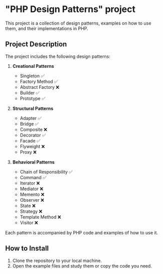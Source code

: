 # "PHP Design Patterns" project

This project is a collection of design patterns, examples on how to use them, and their implementations in PHP.

## Project Description

The project includes the following design patterns:

1. **Creational Patterns**
    * Singleton ✅
    * Factory Method ✅
    * Abstract Factory ❌
    * Builder ✅
    * Prototype ✅

2. **Structural Patterns**
    * Adapter ✅
    * Bridge ✅
    * Composite ❌
    * Decorator ✅
    * Facade ✅
    * Flyweight ❌
    * Proxy ❌

3. **Behavioral Patterns**
    * Chain of Responsibility ✅
    * Command ✅
    * Iterator ❌
    * Mediator ❌
    * Memento ❌
    * Observer ❌
    * State ❌
    * Strategy ❌
    * Template Method ❌
    * Visitor ❌

Each pattern is accompanied by PHP code and examples of how to use it.

## How to Install

1. Clone the repository to your local machine.
2. Open the example files and study them or copy the code you need.
